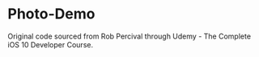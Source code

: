 # Photo-Demo

Original code sourced from Rob Percival through Udemy - The Complete iOS 10 Developer Course.
